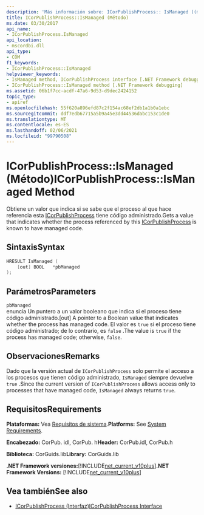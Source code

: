 ```yaml
---
description: 'Más información sobre: ICorPublishProcess:: IsManaged ((método)'
title: ICorPublishProcess::IsManaged (Método)
ms.date: 03/30/2017
api_name:
- ICorPublishProcess.IsManaged
api_location:
- mscordbi.dll
api_type:
- COM
f1_keywords:
- ICorPublishProcess::IsManaged
helpviewer_keywords:
- IsManaged method, ICorPublishProcess interface [.NET Framework debugging]
- ICorPublishProcess::IsManaged method [.NET Framework debugging]
ms.assetid: 06b1f7cc-acdf-47a6-9d53-d9dec2424152
topic_type:
- apiref
ms.openlocfilehash: 55f620a896efd87c2f154ac68ef2db1a1b0a1ebc
ms.sourcegitcommit: ddf7edb67715a5b9a45e3dd44536dabc153c1de0
ms.translationtype: MT
ms.contentlocale: es-ES
ms.lasthandoff: 02/06/2021
ms.locfileid: "99790508"
---
```

# <a name="icorpublishprocessismanaged-method"></a><span data-ttu-id="73819-103">ICorPublishProcess::IsManaged (Método)</span><span class="sxs-lookup"><span data-stu-id="73819-103">ICorPublishProcess::IsManaged Method</span></span>

<span data-ttu-id="73819-104">Obtiene un valor que indica si se sabe que el proceso al que hace referencia esta [ICorPublishProcess](icorpublishprocess-interface.md) tiene código administrado.</span><span class="sxs-lookup"><span data-stu-id="73819-104">Gets a value that indicates whether the process referenced by this [ICorPublishProcess](icorpublishprocess-interface.md) is known to have managed code.</span></span>  
  
## <a name="syntax"></a><span data-ttu-id="73819-105">Sintaxis</span><span class="sxs-lookup"><span data-stu-id="73819-105">Syntax</span></span>  
  
```cpp  
HRESULT IsManaged (  
    [out] BOOL   *pbManaged  
);  
```  
  
## <a name="parameters"></a><span data-ttu-id="73819-106">Parámetros</span><span class="sxs-lookup"><span data-stu-id="73819-106">Parameters</span></span>  

 `pbManaged`  
 <span data-ttu-id="73819-107">enuncia Un puntero a un valor booleano que indica si el proceso tiene código administrado.</span><span class="sxs-lookup"><span data-stu-id="73819-107">[out] A pointer to a Boolean value that indicates whether the process has managed code.</span></span> <span data-ttu-id="73819-108">El valor es `true` si el proceso tiene código administrado; de lo contrario, es `false` .</span><span class="sxs-lookup"><span data-stu-id="73819-108">The value is `true` if the process has managed code; otherwise, `false`.</span></span>  
  
## <a name="remarks"></a><span data-ttu-id="73819-109">Observaciones</span><span class="sxs-lookup"><span data-stu-id="73819-109">Remarks</span></span>  

 <span data-ttu-id="73819-110">Dado que la versión actual de `ICorPublishProcess` solo permite el acceso a los procesos que tienen código administrado, `IsManaged` siempre devuelve `true` .</span><span class="sxs-lookup"><span data-stu-id="73819-110">Since the current version of `ICorPublishProcess` allows access only to processes that have managed code, `IsManaged` always returns `true`.</span></span>  
  
## <a name="requirements"></a><span data-ttu-id="73819-111">Requisitos</span><span class="sxs-lookup"><span data-stu-id="73819-111">Requirements</span></span>  

 <span data-ttu-id="73819-112">**Plataformas:** Vea [Requisitos de sistema](../../get-started/system-requirements.md).</span><span class="sxs-lookup"><span data-stu-id="73819-112">**Platforms:** See [System Requirements](../../get-started/system-requirements.md).</span></span>  
  
 <span data-ttu-id="73819-113">**Encabezado:** CorPub. idl, CorPub. h</span><span class="sxs-lookup"><span data-stu-id="73819-113">**Header:** CorPub.idl, CorPub.h</span></span>  
  
 <span data-ttu-id="73819-114">**Biblioteca:** CorGuids.lib</span><span class="sxs-lookup"><span data-stu-id="73819-114">**Library:** CorGuids.lib</span></span>  
  
 <span data-ttu-id="73819-115">**.NET Framework versiones:**[!INCLUDE[net_current_v10plus](../../../../includes/net-current-v10plus-md.md)]</span><span class="sxs-lookup"><span data-stu-id="73819-115">**.NET Framework Versions:** [!INCLUDE[net_current_v10plus](../../../../includes/net-current-v10plus-md.md)]</span></span>  
  
## <a name="see-also"></a><span data-ttu-id="73819-116">Vea también</span><span class="sxs-lookup"><span data-stu-id="73819-116">See also</span></span>

- [<span data-ttu-id="73819-117">ICorPublishProcess (Interfaz)</span><span class="sxs-lookup"><span data-stu-id="73819-117">ICorPublishProcess Interface</span></span>](icorpublishprocess-interface.md)
